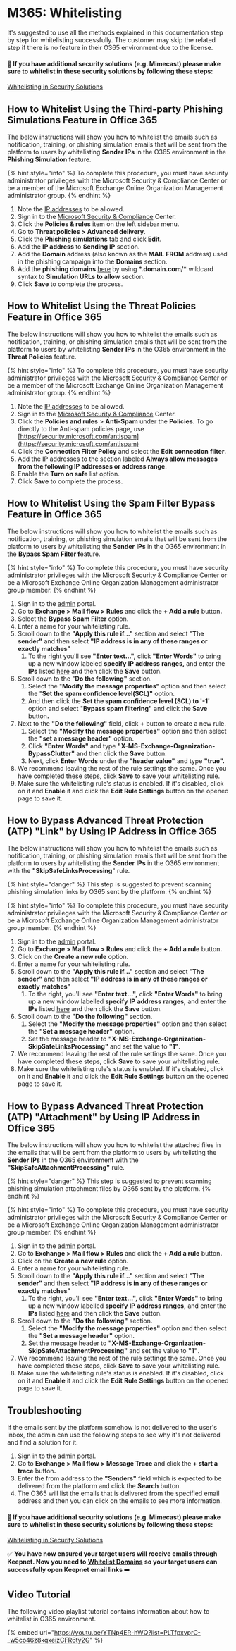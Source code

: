 # M365: Whitelisting

It's suggested to use all the methods explained in this documentation step by step for whitelisting successfully. The customer may skip the related step if there is no feature in their O365 environment due to the license.

#### **🚨 If you have additional security solutions (e.g. Mimecast) please make sure to whitelist in these security solutions by following these steps:**

[​Whitelisting in Security Solutions​](../../../miscellaneous/whitelisting/whitelisting-in-other-security-solutions.md)

## How to Whitelist Using the Third-party Phishing Simulations Feature in Office 365

The below instructions will show you how to whitelist the emails such as notification, training, or phishing simulation emails that will be sent from the platform to users by whitelisting **Sender** **IPs** in the O365 environment in the **Phishing Simulation** feature.

{% hint style="info" %}
To complete this procedure, you must have security administrator privileges with the Microsoft Security & Compliance Center or be a member of the Microsoft Exchange Online Organization Management administrator group.
{% endhint %}

1. Note the [IP addresses](../../../miscellaneous/whitelisting/#ip-addresses-and-domains-to-allow) to be allowed.
2. Sign in to the [Microsoft Security & Compliance](https://security.microsoft.com/homepage) Center.
3. Click the **Policies & rules** item on the left sidebar menu.
4. Go to **Threat policies > Advanced delivery**.
5. Click the **Phishing simulations** tab and click **Edit**.
6. Add the **IP address** to **Sending IP** sectio&#x6E;**.**
7. Add the **Domain** address (also known as the **MAIL** **FROM** address) used in the phishing campaign into the **Domains** section.
8. Add the **phishing domains** [here](../../../miscellaneous/whitelisting/whitelisting-in-other-security-solutions.md#whitelisting-platform-addresses) by using **\*.domain.com/\*** wildcard syntax to **Simulation URLs to allow** section.
9. Click **Save** to complete the process.

## How to Whitelist Using the Threat Policies Feature in Office 365

The below instructions will show you how to whitelist the emails such as notification, training, or phishing simulation emails that will be sent from the platform to users by whitelisting **Sender** **IPs** in the O365 environment in the **Threat Policies** feature.

{% hint style="info" %}
To complete this procedure, you must have security administrator privileges with the Microsoft Security & Compliance Center or be a member of the Microsoft Exchange Online Organization Management administrator group.
{% endhint %}

1. Note the [IP addresses](../../../miscellaneous/whitelisting/#ip-addresses-and-domains-to-allow) to be allowed.
2. Sign in to the [Microsoft Security & Compliance](https://security.microsoft.com/homepage) Center.
3. Click the **Policies and rules** > **Anti-Spam** under the **Policies.** To go directly to the Anti-spam policies page, use [https://security.microsoft.com/antispam](https://security.microsoft.com/antispam)
4. Click the **Connection Filter Policy** and select the **Edit** **connection** **filter**.
5. Add the IP addresses to the section labeled **Always allow messages from the following IP addresses or address range**.
6. Enable the **Turn on safe** list option.
7. Click **Save** to complete the process.

## How to Whitelist Using the Spam Filter Bypass Feature in Office 365

The below instructions will show you how to whitelist the emails such as notification, training, or phishing simulation emails that will be sent from the platform to users by whitelisting the **Sender** **IPs** in the O365 environment in the **Bypass Spam Filter f**eature.

{% hint style="info" %}
To complete this procedure, you must have security administrator privileges with the Microsoft Security & Compliance Center or be a Microsoft Exchange Online Organization Management administrator group member.
{% endhint %}

1. Sign in to the [admin](https://admin.microsoft.com/AdminPortal/) portal.
2. Go to **Exchange > Mail flow > Rules** and click the **+ Add a rule** butto&#x6E;**.**
3. Select the **Bypass Spam Filter** option.
4. Enter a name for your whitelisting rule.
5. Scroll down to the **"Apply this rule if..."** section and select "**The** **sender"** and then select **"IP address is in any of these ranges or exactly matches"**
   1. To the right you'll see **"Enter text...",** click **"Enter Words"** to bring up a new window labeled **specify** **IP** **address** **ranges,** and enter the **IPs** listed [here](../../../miscellaneous/whitelisting/#ip-addresses-and-domains-to-allow) and then click the **Save** button.
6. Scroll down to the "**Do the following"** section.
   1. Select the "**Modify the message properties"** option and then select the "**Set the spam confidence level(SCL)"** option.
   2. And then click the **Set the spam confidence level (SCL) to '-1'** option and select "**Bypass spam filtering"** and click the **Save** butto&#x6E;**.**
7. Next to the **"Do the following"** field, click **+** button to create a new rule.
   1. Select the **"Modify the message properties"** option and then select the **"set a message header"** option.
   2. Click **"Enter** **Words"** and type **"X-MS-Exchange-Organization-BypassClutter"** and then click the **Save** button.
   3. Next, click **Enter** **Words** under the **"header value"** and type **"true".**
8. We recommend leaving the rest of the rule settings the same. Once you have completed these steps, click **Save** to save your whitelisting rule.
9. Make sure the whitelisting rule's status is enabled. If it's disabled, click on it and **Enable** it and click the **Edit** **Rule** **Settings** button on the opened page to save it.

## How to Bypass Advanced Threat Protection (ATP) "Link" by Using IP Address in Office 365

The below instructions will show you how to whitelist the emails such as notification, training, or phishing simulation emails that will be sent from the platform to users by whitelisting the **Sender** **IPs** in the O365 environment with the **"SkipSafeLinksProcessing**" rule.

{% hint style="danger" %}
This step is suggested to prevent scanning phishing simulation links by O365 sent by the platform.
{% endhint %}

{% hint style="info" %}
To complete this procedure, you must have security administrator privileges with the Microsoft Security & Compliance Center or be a Microsoft Exchange Online Organization Management administrator group member.
{% endhint %}

1. Sign in to the [admin](https://admin.microsoft.com/AdminPortal/) portal.
2. Go to **Exchange > Mail flow > Rules** and click the **+ Add a rule** butto&#x6E;**.**
3. Click on the **Create a new rule** option.
4. Enter a name for your whitelisting rule.
5. Scroll down to the **"Apply this rule if..."** section and select "**The** **sender"** and then select **"IP address is in any of these ranges or exactly matches"**
   1. To the right, you'll see **"Enter text...",** click **"Enter Words"** to bring up a new window labelled **specify** **IP** **address** **ranges,** and enter the **IPs** listed [here](../../../miscellaneous/whitelisting/#ip-addresses-and-domains-to-allow) and then click the **Save** button.
6. Scroll down to the **"Do the following"** section.
   1. Select the **"Modify the message properties"** option and then select the **"Set a message header"** option.
   2. Set the message header to **"X-MS-Exchange-Organization-SkipSafeLinksProcessing"** and set the value to **"1"**.
7. We recommend leaving the rest of the rule settings the same. Once you have completed these steps, click **Save** to save your whitelisting rule.
8. Make sure the whitelisting rule's status is enabled. If it's disabled, click on it and **Enable** it and click the **Edit** **Rule** **Settings** button on the opened page to save it.

## How to Bypass Advanced Threat Protection (ATP) "Attachment" by Using IP Address in Office 365

The below instructions will show you how to whitelist the attached files in the emails that will be sent from the platform to users by whitelisting the **Sender** **IPs** in the O365 environment with the **"SkipSafeAttachmentProcessing"** rule.

{% hint style="danger" %}
This step is suggested to prevent scanning phishing simulation attachment files by O365 sent by the platform.
{% endhint %}

{% hint style="info" %}
To complete this procedure, you must have security administrator privileges with the Microsoft Security & Compliance Center or be a Microsoft Exchange Online Organization Management administrator group member.
{% endhint %}

1. Sign in to the [admin](https://admin.microsoft.com/AdminPortal/) portal.
2. Go to **Exchange > Mail flow > Rules** and click the **+ Add a rule** butto&#x6E;**.**
3. Click on the **Create a new rule** option.
4. Enter a name for your whitelisting rule.
5. Scroll down to the **"Apply this rule if..."** section and select "**The** **sender"** and then select **"IP address is in any of these ranges or exactly matches"**
   1. To the right, you'll see **"Enter text...",** click **"Enter Words"** to bring up a new window labelled **specify** **IP** **address** **ranges,** and enter the **IPs** listed [here](../../../miscellaneous/whitelisting/#ip-addresses-and-domains-to-allow) and then click the **Save** button.
6. Scroll down to the **"Do the following"** section.
   1. Select the **"Modify the message properties"** option and then select the **"Set a message header"** option.
   2. Set the message header to **"X-MS-Exchange-Organization-SkipSafeAttachmentProcessing"** and set the value to **"1"**.
7. We recommend leaving the rest of the rule settings the same. Once you have completed these steps, click **Save** to save your whitelisting rule.
8. Make sure the whitelisting rule's status is enabled. If it's disabled, click on it and **Enable** it and click the **Edit** **Rule** **Settings** button on the opened page to save it.

## Troubleshooting

If the emails sent by the platform somehow is not delivered to the user's inbox, the admin can use the following steps to see why it's not delivered and find a solution for it.

1. Sign in to the [admin](https://admin.microsoft.com/AdminPortal/) portal.
2. Go to **Exchange > Mail flow > Message Trace** and click the **+ start a trace** butto&#x6E;**.**
3. Enter the from address to the **"Senders"** field which is expected to be delivered from the platform and click the **Search** button.
4. The O365 will list the emails that is delivered from the specified email address and then you can click on the emails to see more information.

#### **🚨 If you have additional security solutions (e.g. Mimecast) please make sure to whitelist in these security solutions by following these steps:**

[​Whitelisting in Security Solutions​](../../../miscellaneous/whitelisting/whitelisting-in-other-security-solutions.md)

✅ **You have now ensured your target users will receive emails through Keepnet. Now you need to** [**Whitelist Domains**](../../5.-allow-phishing-urls/) **so your target users can successfully open Keepnet email links ➡️**

## Video Tutorial

The following video playlist tutorial contains information about how to whitelist in O365 environment.

{% embed url="https://youtu.be/YTNp4ER-hWQ?list=PLTfpxvprC-_w5co46z8kqxeizCFR6ty2G" %}
